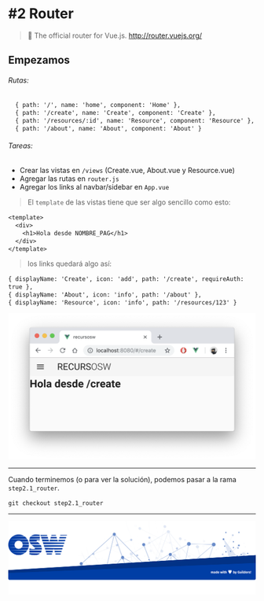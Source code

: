 # #2 Router
> 🚦 The official router for Vue.js. http://router.vuejs.org/  

## Empezamos

###### Rutas:
```
  { path: '/', name: 'home', component: 'Home' },
  { path: '/create', name: 'Create', component: 'Create' },
  { path: '/resources/:id', name: 'Resource', component: 'Resource' },
  { path: '/about', name: 'About', component: 'About' }
``` 

###### Tareas:
- Crear las vistas en `/views` (Create.vue, About.vue y Resource.vue)
- Agregar las rutas en `router.js`
- Agregar los links al navbar/sidebar en `App.vue`

> El `template` de las vistas tiene que ser algo sencillo como esto:

```
<template>
  <div>
    <h1>Hola desde NOMBRE_PAG</h1>
  </div>
</template>
```

> los links quedará algo así:
```
{ displayName: 'Create', icon: 'add', path: '/create', requireAuth: true },
{ displayName: 'About', icon: 'info', path: '/about' },
{ displayName: 'Resource', icon: 'info', path: '/resources/123' }
```

![view-create](./assets/img/view-create.png)


---

Cuando terminemos (o para ver la solución), podemos pasar a la rama `step2.1_router`.
```
git checkout step2.1_router
```

---  

![footer](./assets/img/footer.png)


